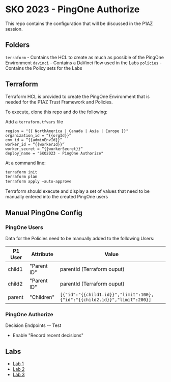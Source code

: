 # SKO 2023 - PingOne Authorize

This repo contains the configuration that will be discussed in the P1AZ session.

## Folders

`terraform` - Contains the HCL to create as much as possible of the PingOne Environment
`davinci` - Contains a DaVinci flow used in the Labs
`policies` - Contains the Policy sets for the Labs

## Terraform

Terraform HCL is provided to create the PingOne Environment that is needed for the P1AZ Trust Framework and Policies.

To execute, clone this repo and do the following:

Add a `terraform.tfvars` file

```hcl
region = "{{ NorthAmerica | Canada | Asia | Europe }}"
organization_id = “{{orgId}}”
env_id = “{{adminEnvId}}“
worker_id = “{{workerId}}“
worker_secret = “{{workerSecret}}“
deploy_name = "SKO2023 - PingOne Authorize"
```

At a command line:

```zsh
terraform init
terraform plan
terraform apply —auto-approve
```

Terraform should execute and display a set of values that need to be manually entered into the created PingOne users

## Manual PingOne Config

### PingOne Users

Data for the Policies need to be manually added to the following Users:

| P1 User | Attribute | Value |
| --- | --- | --- |
| child1 | "Parent ID" | parentId (Terraform ouput) |
| child2 | "Parent ID" | parentId (Terraform ouput) |
| parent | "Children" | `[{"id":"{{child1.id}}","limit":100},{"id":"{{child2.id}}","limit":200}]`

### PingOne Authorize

Decision Endpoints -- Test

* Enable "Record recent decisions"

## Labs

* [Lab 1](./P1AZ%20Labs/Lab1.md)
* [Lab 2](./P1AZ%20Labs/Lab2.md)
* [Lab 3](./P1AZ%20Labs/Lab3.md)